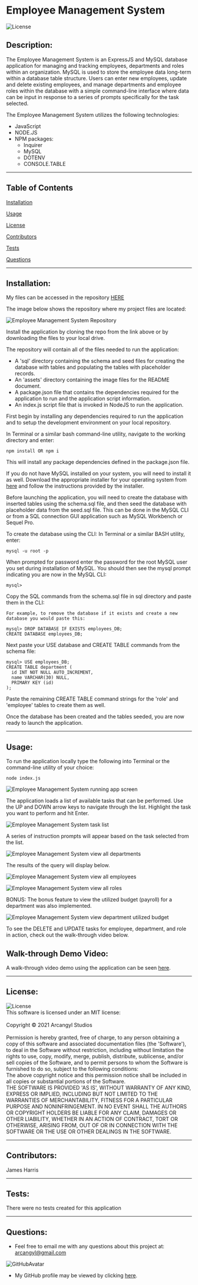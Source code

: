 
# Employee Management System<br>

![License](https://img.shields.io/badge/License-MIT-green.svg)<br>

## Description:<br>

The Employee Management System is an ExpressJS and MySQL database application for managing and tracking employees, departments and roles within an organization. MySQL is used to store the employee data long-term within a database table structure. Users can enter new employees, update and delete existing employees, and manage departments and employee roles within the database with a simple command-line interface where data can be input in response to a series of prompts specifically for the task selected.<br>

The Employee Management System utilizes the following technologies:
  * JavaScript
  * NODE.JS
  * NPM packages:
    * Inquirer
    * MySQL
    * DOTENV
    * CONSOLE.TABLE

---


## Table of Contents<br>

[Installation](#installation)<br>

[Usage](#usage)<br>

[License](#license)<br>

[Contributors](#contributors)<br>

[Tests](#tests)<br>

[Questions](#Questions)<br>

---

## Installation:<br>

My files can be accessed in the repository [HERE](https://github.com/arcangyl1963/employee-tracker-db)<br>

The image below shows the repository where my project files are located:

![Employee Management System Repository](./images/emp_tracker_githubrepo.png)<br>

Install the application by cloning the repo from the link above or by downloading the files to your local drive.<br>

The repository will contain all of the files needed to run the application:<br>

* A 'sql' directory containing the schema and seed files for creating the database with tables and populating the tables with placeholder records.
* An 'assets' directory containing the image files for the README document.
* A package.json file that contains the dependencies required for the application to run and the application script information.
* An index.js script file that is invoked in NodeJS to run the application.

First begin by installing any dependencies required to run the application and to setup the development environment on your local repository.<br>

In Terminal or a similar bash command-line utility, navigate to the working directory and enter:<br>

~~~
npm install OR npm i
~~~

This will install any package dependencies defined in the package.json file.<br>

If you do not have MySQL installed on your system, you will need to install it as well. Download the appropriate installer for your operating system from [here](https://dev.mysql.com/downloads/installer/) and follow the instructions provided by the installer.<br>

Before launching the application, you will need to create the database with inserted tables using the schema.sql file, and then seed the database with placeholder data from the seed.sql file. This can be done in the MySQL CLI or from a SQL connection GUI application such as MySQL Workbench or Sequel Pro.<br>

To create the database using the CLI:
  In Terminal or a similar BASH utility, enter:
  ~~~
  mysql -u root -p
  ~~~
  When prompted for password enter the password for the root MySQL user you set during installation of MySQL.
  You should then see the mysql prompt indicating you are now in the MySQL CLI:
  ~~~
  mysql>
  ~~~
  Copy the SQL commands from the schema.sql file in sql directory and paste them in the CLI:
  ~~~
For example, to remove the database if it exists and create a new database you would paste this:

mysql> DROP DATABASE IF EXISTS employees_DB;
CREATE DATABASE employees_DB;
~~~
  Next paste your USE database and CREATE TABLE commands from the schema file:
  ~~~
  mysql> USE employees_DB;
  CREATE TABLE department (
    id INT NOT NULL AUTO_INCREMENT,
    name VARCHAR(30) NULL,
    PRIMARY KEY (id)
  );
~~~
Paste the remaining CREATE TABLE command strings for the 'role' and 'employee' tables to create them as well.<br>

Once the database has been created and the tables seeded, you are now ready to launch the application.<br>

---

## Usage:<br>
To run the application locally type the following into Terminal or the command-line utility of your choice:<br>

~~~
node index.js
~~~

![Employee Management System running app screen](./images/emp_tracker_mainappscreen.png)<br>

The application loads a list of available tasks that can be performed. Use the UP and DOWN arrow keys to navigate through the list. Highlight the task you want to perform and hit Enter.<br>

![Employee Management System task list](./images/emp_tracker_maintasklist.png)<br>

A series of instruction prompts will appear based on the task selected from the list.<br>

![Employee Management System view all departments](./images/emp_tracker_viewalldepts.png)<br>

The results of the query will display below.<br>

![Employee Management System view all employees](./images/emp_tracker_viewallemployees.png)<br>

![Employee Management System view all roles](./images/emp_tracker_viewallroles.png)<br>

BONUS: The bonus feature to view the utilized budget (payroll) for a department was also implemented.<br>

![Employee Management System view department utilized budget](./images/emp_tracker_viewutilbudget.png)<br>

To see the DELETE and UPDATE tasks for employee, department, and role in action, check out the walk-through video below.<br>

## Walk-through Demo Video:<br>

A walk-through video demo using the application can be seen [here](https://youtu.be/x9XOaoU4u5g).<br>

---

## License:<br>

![License](https://img.shields.io/badge/License-MIT-green.svg)<br>This software is licensed under an MIT license:<br><br>Copyright © 2021 Arcangyl Studios<br><br>Permission is hereby granted, free of charge, to any person obtaining a copy of this software and associated documentation files (the 'Software'), to deal in the Software without restriction, including without limitation the rights to use, copy, modify, merge, publish, distribute, sublicense, and/or sell copies of the Software, and to permit persons to whom the Software is furnished to do so, subject to the following conditions:<br>The above copyright notice and this permission notice shall be included in all copies or substantial portions of the Software.<br>THE SOFTWARE IS PROVIDED 'AS IS', WITHOUT WARRANTY OF ANY KIND, EXPRESS OR IMPLIED, INCLUDING BUT NOT LIMITED TO THE WARRANTIES OF MERCHANTABILITY, FITNESS FOR A PARTICULAR PURPOSE AND NONINFRINGEMENT. IN NO EVENT SHALL THE AUTHORS OR COPYRIGHT HOLDERS BE LIABLE FOR ANY CLAIM, DAMAGES OR OTHER LIABILITY, WHETHER IN AN ACTION OF CONTRACT, TORT OR OTHERWISE, ARISING FROM, OUT OF OR IN CONNECTION WITH THE SOFTWARE OR THE USE OR OTHER DEALINGS IN THE SOFTWARE.<br>

---

## Contributors:<br>

James Harris<br>

---

## Tests:<br>

There were no tests created for this application<br>

---

## Questions:<br>


- Feel free to email me with any questions about this project at: arcangyl@gmail.com<br>

![GitHubAvatar](https://avatars.githubusercontent.com/u/77169680?v=4)<br>

- My GitHub profile may be viewed by clicking [here](https://github.com/arcangyl1963).